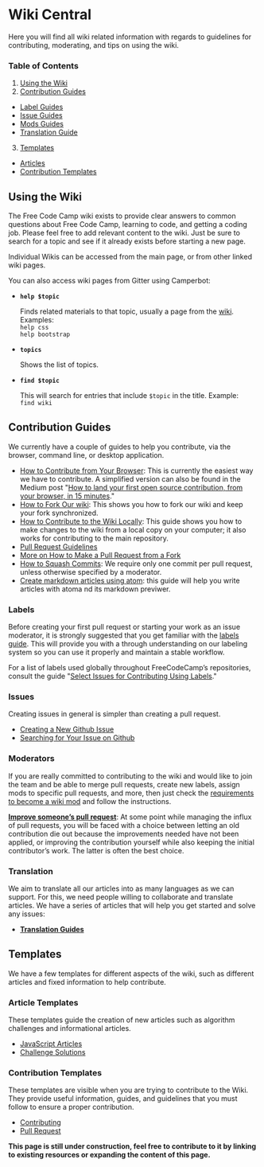 # Wiki Central

Here you will find all wiki related information with regards to guidelines for contributing, moderating, and tips on using the wiki.

### Table of Contents

1. [Using the Wiki](#using-the-wiki)
2. [Contribution Guides](#contribution-guides)
  - [Label Guides](#labels)
  - [Issue Guides](#issues)
  - [Mods Guides](#moderators)
  - [Translation Guide](#translation)
3. [Templates](#templates)
  - [Articles](#article-templates)
  - [Contribution Templates](#contribution-templates)

## Using the Wiki

The Free Code Camp wiki exists to provide clear answers to common questions about Free Code Camp, learning to code, and getting a coding job. Please feel free to add relevant content to the wiki. Just be sure to search for a topic and see if it already exists before starting a new page.

Individual Wikis can be accessed from the main page, or from other linked wiki pages.

You can also access wiki pages from Gitter using Camperbot:

- **`help $topic`**

  Finds related materials to that topic, usually a page from the [wiki](https://github.com/FreeCodeCamp/freecodecamp/wiki). Examples:   
   `help css`   
   `help bootstrap`

- **`topics`**

  Shows the list of topics.

- **`find $topic`**

  This will search for entries that include `$topic` in the title. Example:   
  `find wiki`

## Contribution Guides

We currently have a couple of guides to help you contribute, via the browser, command line, or desktop application.

- [How to Contribute from Your Browser](Wiki-Contribute-Online.md): This is currently the easiest way we have to contribute. A simplified version can also be found in the Medium post "[How to land your first open source contribution, from your browser, in 15 minutes](https://medium.freecodecamp.com/how-to-land-your-first-open-source-contribution-from-your-browser-in-15-minutes-756d9bbf81ad)."
- [How to Fork Our wiki](Wiki-Contribute-Fork.md): This shows you how to fork our wiki and keep your fork synchronized.
- [How to Contribute to the Wiki Locally](Wiki-Contribute-Local-GUI.md): This guide shows you how to make changes to the wiki from a local copy on your computer; it also works for contributing to the main repository.
- [Pull Request Guidelines](PULL_REQUEST_TEMPLATE)
- [More on How to Make a Pull Request from a Fork](Pull-Request-Contribute.md)
- [How to Squash Commits](Git-Squash.md): We require only one commit per pull request, unless otherwise specified by a moderator.
- [Create markdown articles using atom](Wiki-Create-Articles-With-Atom.md): this guide will help you write articles with atoma nd its markdown previwer.

### Labels

Before creating your first pull request or starting your work as an issue moderator, it is strongly suggested that you get familiar with the [labels guide](Wiki-Labels-Guide.md). This will provide you with a through understanding on our labeling system so you can use it properly and maintain a stable workflow.

For a list of labels used globally throughout FreeCodeCamp’s repositories, consult the guide "[Select Issues for Contributing Using Labels](FreeCodeCamp-Issue-Labels.md)."

### Issues

Creating issues in general is simpler than creating a pull request.

- [Creating a New Github Issue](Creating-A-New-Github-Issue.md)
- [Searching for Your Issue on Github](Search-Existing-Issue.md)

### Moderators

If you are really committed to contributing to the wiki and  would like to join the team and be able to merge pull requests, create new labels, assign mods to specific pull requests, and more, then just check the [requirements to become a wiki mod](Wiki-Become-A-Mod) and follow the instructions.

[**Improve someone’s pull request**](Wiki-Improve-PR): At some point while managing the influx of pull requests, you will be faced with a choice between letting an old contribution die out because the improvements needed have not been applied, or improving the contribution yourself while also keeping the initial contributor’s work. The latter is often the best choice.

### Translation

We aim to translate all our articles into as many languages as we can support. For this, we need people willing to collaborate and translate articles. We have a series of articles that will help you get started and solve any issues:

- [**Translation Guides**](Translation-Guide.md)

## Templates

We have a few templates for different aspects of the wiki, such as different articles and fixed information to help contribute.

### Article Templates

These templates guide the creation of new articles such as algorithm challenges and informational articles.

- [JavaScript Articles](Wiki-Template-JavaScript.md)
- [Challenge Solutions](Wiki-Template-Challenge-Solution.md)

### Contribution Templates

These templates are visible when you are trying to contribute to the Wiki. They provide useful information, guides, and guidelines that you must follow to ensure a proper contribution.

- [Contributing](CONTRIBUTING)
- [Pull Request](PULL_REQUEST_TEMPLATE)

**This page is still under construction, feel free to contribute to it by linking to existing resources or expanding the content of this page.**
